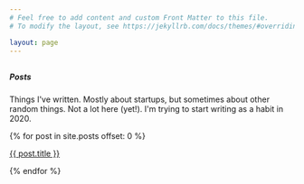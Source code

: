 ```yaml
---
# Feel free to add content and custom Front Matter to this file.
# To modify the layout, see https://jekyllrb.com/docs/themes/#overriding-theme-defaults

layout: page
---
```

<!--Recent Posts-->
<section>
  <div class="mini-section">
    <div class="row flex-center">
        <h1 class="m-0"><i class="fad fa-paper-plane"></i></h1>
        <h5 class="m-0 mt-1"><span class="text-bold">Posts</span></h5>
    </div>
    <div class="row">
      <p>Things I've written. Mostly about startups, but sometimes about other random things. Not a lot here (yet!). I'm trying to start writing as a habit in 2020.</p>
    </div>
    <div class="row">
     {% for post in site.posts offset: 0 %}
      <p><a href="{{ post.url }}" class="hover-link">{{ post.title }}</a> </p>
      {% endfor %} 
    </div>
  </div>
  </section>